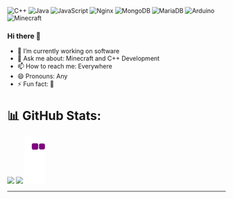 
![C++](https://img.shields.io/badge/c++-%2300599C.svg?style=for-the-badge&logo=c%2B%2B&logoColor=white) ![Java](https://img.shields.io/badge/java-%23ED8B00.svg?style=for-the-badge&logo=gradle&logoColor=white) ![JavaScript](https://img.shields.io/badge/javascript-%23323330.svg?style=for-the-badge&logo=javascript&logoColor=%23F7DF1E) ![Nginx](https://img.shields.io/badge/nginx-%23009639.svg?style=for-the-badge&logo=nginx&logoColor=white) ![MongoDB](https://img.shields.io/badge/MongoDB-%234ea94b.svg?style=for-the-badge&logo=mongodb&logoColor=white) ![MariaDB](https://img.shields.io/badge/MariaDB-003545?style=for-the-badge&logo=mariadb&logoColor=white) ![Arduino](https://img.shields.io/badge/-Arduino-00979D?style=for-the-badge&logo=Arduino&logoColor=white) ![Minecraft](https://img.shields.io/badge/Paper%2FForge-%236441A4?style=for-the-badge&logo=minecraft&logoColor=white)

### Hi there 👋
- 🔭 I’m currently working on software
- 💬 Ask me about: Minecraft and C++ Development
- 📫 How to reach me: Everywhere
- 😄 Pronouns: Any
- ⚡ Fun fact: :shark:

# 📊 GitHub Stats:
![](https://github-readme-streak-stats.herokuapp.com/?user=wolfi3654&theme=dark&hide_border=false)
![](https://github-readme-stats.vercel.app/api/top-langs/?username=wolfi3654&theme=dark&hide_border=false&include_all_commits=true&count_private=true&layout=compact)
![Snake](https://github.com/wolfi3654/wolfi3654/blob/output/github-contribution-grid-snake.gif)

---
